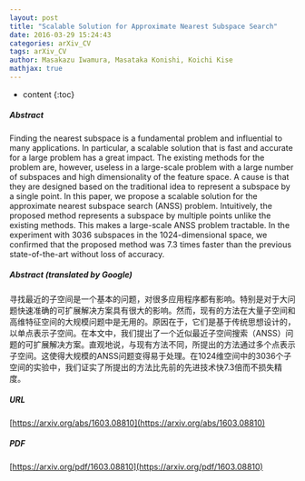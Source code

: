 ```yaml
---
layout: post
title: "Scalable Solution for Approximate Nearest Subspace Search"
date: 2016-03-29 15:24:43
categories: arXiv_CV
tags: arXiv_CV
author: Masakazu Iwamura, Masataka Konishi, Koichi Kise
mathjax: true
---
```


* content
{:toc}

##### Abstract
Finding the nearest subspace is a fundamental problem and influential to many applications. In particular, a scalable solution that is fast and accurate for a large problem has a great impact. The existing methods for the problem are, however, useless in a large-scale problem with a large number of subspaces and high dimensionality of the feature space. A cause is that they are designed based on the traditional idea to represent a subspace by a single point. In this paper, we propose a scalable solution for the approximate nearest subspace search (ANSS) problem. Intuitively, the proposed method represents a subspace by multiple points unlike the existing methods. This makes a large-scale ANSS problem tractable. In the experiment with 3036 subspaces in the 1024-dimensional space, we confirmed that the proposed method was 7.3 times faster than the previous state-of-the-art without loss of accuracy.

##### Abstract (translated by Google)
寻找最近的子空间是一个基本的问题，对很多应用程序都有影响。特别是对于大问题快速准确的可扩展解决方案具有很大的影响。然而，现有的方法在大量子空间和高维特征空间的大规模问题中是无用的。原因在于，它们是基于传统思想设计的，以单点表示子空间。在本文中，我们提出了一个近似最近子空间搜索（ANSS）问题的可扩展解决方案。直观地说，与现有方法不同，所提出的方法通过多个点表示子空间。这使得大规模的ANSS问题变得易于处理。在1024维空间中的3036个子空间的实验中，我们证实了所提出的方法比先前的先进技术快7.3倍而不损失精度。

##### URL
[https://arxiv.org/abs/1603.08810](https://arxiv.org/abs/1603.08810)

##### PDF
[https://arxiv.org/pdf/1603.08810](https://arxiv.org/pdf/1603.08810)

